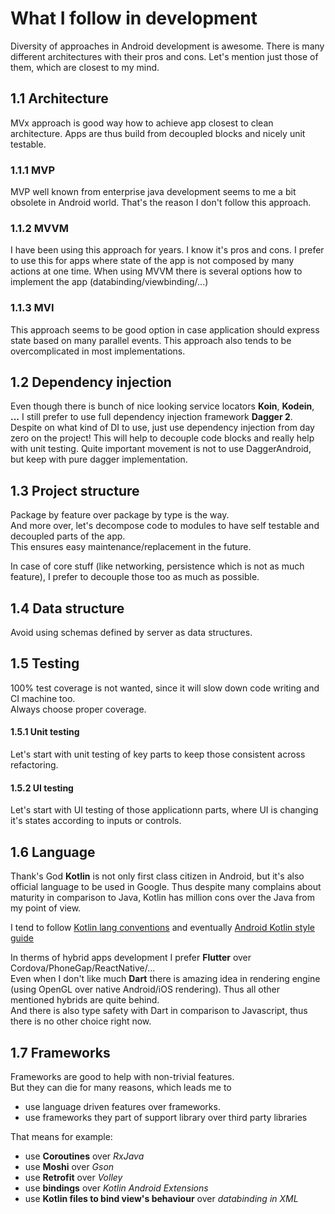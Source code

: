 # What I follow in development

Diversity of approaches in Android development is awesome.
There is many different architectures with their pros and cons.
Let's mention just those of them, which are closest to my mind.

## 1.1 Architecture
MVx approach is good way how to achieve app closest to clean architecture.
Apps are thus build from decoupled blocks and nicely unit testable.  

### 1.1.1 MVP
MVP well known from enterprise java development seems to me a bit obsolete in Android world. 
That's the reason I don't follow this approach.

### 1.1.2 MVVM
I have  been using this approach for years. I know it's pros and cons.
I prefer to use this for apps where state of the app is not composed by many actions at one time.
When using MVVM there is several options how to implement the app (databinding/viewbinding/...)

### 1.1.3 MVI
This approach seems to be good option in case application should express state based on many parallel events.
This approach also tends to be overcomplicated in most implementations.

## 1.2 Dependency injection
Even though there is bunch of nice looking service locators **Koin**, **Kodein**, **...** I still prefer to use full dependency injection 
framework **Dagger 2**.  
Despite on what kind of DI to use, just use dependency injection from day zero on the project!
This will help to decouple code blocks and really help with unit testing.
Quite important movement is not to use DaggerAndroid, but keep with pure dagger implementation.

## 1.3 Project structure
Package by feature over package by type is the way.  
And more over, let's decompose code to modules to have self testable and decoupled parts of the app.  
This ensures easy maintenance/replacement in the future.

In case of core stuff (like networking, persistence which is not as much feature), I prefer to decouple 
those too as much as possible.

## 1.4 Data structure
Avoid using schemas defined by server as data structures.

## 1.5 Testing
100% test coverage is not wanted, since it will slow down code writing and CI machine too.  
Always choose proper coverage.  

#### 1.5.1 Unit testing
Let's start with unit testing of key parts to keep those consistent across refactoring.  

#### 1.5.2 UI testing
Let's start with UI testing of those applicationn parts, where UI is changing it's states according to inputs or controls.

## 1.6 Language
Thank's God **Kotlin** is not only first class citizen in Android, but it's also official language to be used in Google.
Thus despite many complains about maturity in comparison to Java, Kotlin has million cons over the Java from my point of view.

I tend to follow [Kotlin lang conventions](https://kotlinlang.org/docs/reference/coding-conventions.html) and eventually [Android Kotlin style guide](https://developer.android.com/kotlin/style-guide)

In therms of hybrid apps development I prefer **Flutter** over Cordova/PhoneGap/ReactNative/...  
Even when I don't like much **Dart** there is amazing idea in rendering engine (using OpenGL over native Android/iOS rendering). Thus all other mentioned hybrids are quite behind.   
And there is also type safety with Dart in comparison to Javascript, thus there is no other choice right now.  

## 1.7 Frameworks
Frameworks are good to help with non-trivial features.  
But they can die for many reasons, which leads me to 
- use language driven features over frameworks.  
- use frameworks they part of support library over third party libraries  
  
That means for example:
- use **Coroutines** over *RxJava* 
- use **Moshi** over *Gson*
- use **Retrofit** over *Volley*
- use **bindings** over *Kotlin Android Extensions*
- use **Kotlin files to bind view's behaviour** over *databinding in XML*



